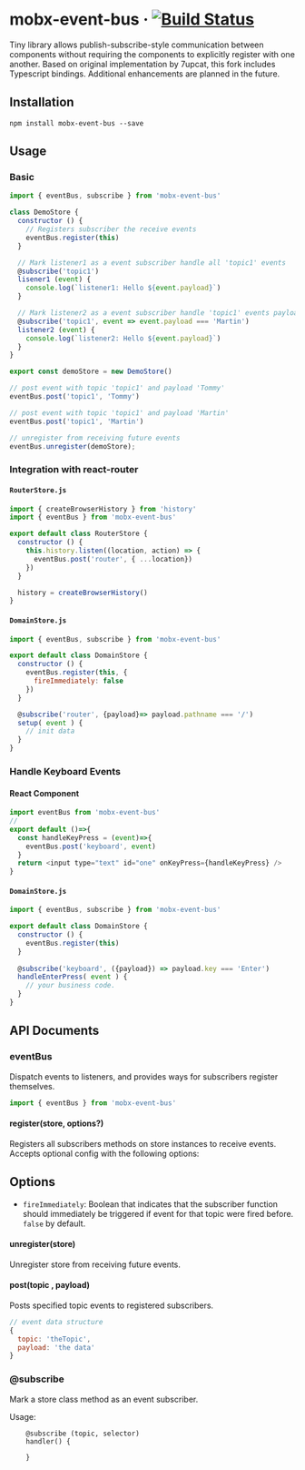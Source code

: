 # mobx-event-bus &middot; [![Build Status](https://travis-ci.org/7upcat/mobx-event-bus.svg?branch=master)](https://travis-ci.org/7upcat/mobx-event-bus)

Tiny library allows publish-subscribe-style communication between components without requiring the components to explicitly register with one another.
Based on original implementation by 7upcat, this fork includes Typescript bindings. Additional enhancements are planned in the future.

## Installation

`npm install mobx-event-bus --save`

## Usage

### Basic

```javascript
import { eventBus, subscribe } from 'mobx-event-bus'

class DemoStore {
  constructor () {
    // Registers subscriber the receive events
    eventBus.register(this)
  }

  // Mark listener1 as a event subscriber handle all 'topic1' events
  @subscribe('topic1')
  lisener1 (event) {
    console.log(`listener1: Hello ${event.payload}`)
  }

  // Mark listener2 as a event subscriber handle 'topic1' events payload match 'Martin'
  @subscribe('topic1', event => event.payload === 'Martin')
  listener2 (event) {
    console.log(`listener2: Hello ${event.payload}`)
  }
}

export const demoStore = new DemoStore()

// post event with topic 'topic1' and payload 'Tommy'
eventBus.post('topic1', 'Tommy')

// post event with topic 'topic1' and payload 'Martin'
eventBus.post('topic1', 'Martin')

// unregister from receiving future events
eventBus.unregister(demoStore);

```

### Integration with react-router

#### `RouterStore.js`

```javascript
import { createBrowserHistory } from 'history'
import { eventBus } from 'mobx-event-bus'

export default class RouterStore {
  constructor () {
    this.history.listen((location, action) => {
      eventBus.post('router', { ...location})
    })
  }

  history = createBrowserHistory()
}
```

#### `DomainStore.js`

```javascript
import { eventBus, subscribe } from 'mobx-event-bus'

export default class DomainStore {
  constructor () {
    eventBus.register(this, {
      fireImmediately: false
    })
  }

  @subscribe('router', {payload}=> payload.pathname === '/')
  setup( event ) {
    // init data
  }
}
```
### Handle Keyboard Events

#### React Component
```javascript
import eventBus from 'mobx-event-bus'
// 
export default ()=>{
  const handleKeyPress = (event)=>{
    eventBus.post('keyboard', event)
  }
  return <input type="text" id="one" onKeyPress={handleKeyPress} />
}
```

#### `DomainStore.js`

```javascript
import { eventBus, subscribe } from 'mobx-event-bus'

export default class DomainStore {
  constructor () {
    eventBus.register(this)
  }
  
  @subscribe('keyboard', ({payload}) => payload.key === 'Enter')
  handleEnterPress( event ) {
    // your business code.
  }
}
```

## API Documents

### eventBus

Dispatch events to listeners, and provides ways for subscribers register themselves.

```javascript
import { eventBus } from 'mobx-event-bus'
```

#### register(store, options?)

Registers all subscribers methods on store instances to receive events. 
Accepts optional config with the following options:

## Options

* `fireImmediately`: Boolean that indicates that the subscriber function should immediately 
be triggered if event for that topic were fired before. `false` by default.

#### unregister(store)

Unregister store from receiving future events.

#### post(topic , payload)

Posts specified topic events to registered subscribers.

```javascript
// event data structure
{
  topic: 'theTopic',
  payload: 'the data'
}
```
### @subscribe

Mark a store class method as an event subscriber.

Usage:
```
    @subscribe (topic, selector)
    handler() {
    
    }
```


